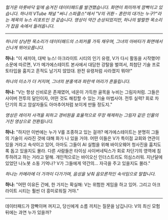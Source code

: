 _헐거운 마룻바닥 밑에 숨겨진 데이터패드를 발견했습니다. 화면이 희미하게 깜빡이고 있습니다. 하나의 VTube 채널 "써니 스파클스"에서 "V의 귀환 - 혼란의 대가는 누구?"라는 제목의 뉴스 리포트인 것 같습니다. 영상이 약간 손상되었지만, 하나의 발랄한 목소리가 잡음 속에서 들려옵니다._

---

_하나의 상냥한 목소리가 데이터패드의 스피커를 가득 채우며, 그녀의 아바타가 화면에서 신나게 뛰어오릅니다._

**하나:** "이 새끼야, 대박 뉴스! 아크라이트 시티의 인기 유령, V가 다시 활동을 시작했어! 소문에 따르면, V가 메가에스테이트 본사에서 대담한 강탈을 벌여서, 최첨단 기술 프로토타입을 훔치고 흔적도 남기지 않았대. 완전 유령처럼 사라졌지 뭐야!"

_하나의 미소가 더 커지며, 그녀의 분홍색과 파란색 머리가 흔들립니다._

**하나:** "V는 항상 신비로운 존재였어, 네온이 가득한 골목을 누비는 그림자처럼. 그들은 사이버 전투의 달인이자, 어떤 것도 해킹할 수 있는 기술 마법사야. 전투 실력? 회로 차단기의 최고 암살자들도 아마추어처럼 보이게 만들 정도지."

_영상은 레이저 사격을 피하고 경비원을 효율적으로 무장 해제하는 그림자 같은 인물의 거친 영상으로 전환됩니다._

**하나:** "하지만 이번에는 누가 V를 조종하고 있는 걸까? 메가에스테이트는 분명히 그들의 기술이 사라진 것에 대해 화가 나 있을 거야. 어떤 이들은 V가 특이점 교회와 연관이 있을 거라고 속삭이고 있어, 아마도 그들이 AI 실험을 위해 바이오웨어 청사진을 훔치도록 돕고 있을지도 몰라. 다른 사람들은 타이싱 사이버네틱스가 회로 차단기의 영역에 침투하려고 하는 거라고 말해. 개인적으로는 바이오신 인더스트리도 의심스러워. 지난달에 있었던 나노봇 소동 기억나? V가 그들에게 약간의… 자극을 주고 있을지도 몰라."

_하나는 카메라에 더 가까이 다가가며, 음성을 낮춰 음모론적인 속삭임으로 말합니다._

**하나:** "어떤 이유든 간에, 한 가지는 확실해: V는 위험한 게임을 하고 있어. 그리고 아크라이트 시티는 훨씬 더 흥미로워질 거야."

---

데이터패드가 깜빡이며 꺼지고, 당신에게 소름 끼치는 질문을 남깁니다: V의 최신 모험 뒤에는 과연 누가 있을까?
